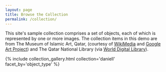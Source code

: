 ```yaml
---
layout: page
title: Browse the Collection
permalink: /collection/
---
```


This site's sample collection comprises a set of objects, each of which is represented by one or more images. The collection items in this demo are from The Museum of Islamic Art, Qatar, (courtesy of [WikiMedia](https://commons.wikimedia.org/wiki/Category:Google_Art_Project_works_in_The_Museum_of_Islamic_Art,_Qatar) and [Google Art Project](https://www.google.com/culturalinstitute/about/artproject/)) and The Qatar National Library (via [World Digital Library](https://www.wdl.org/en/)).


{% include collection_gallery.html collection='daniell' facet_by='object_type' %}
